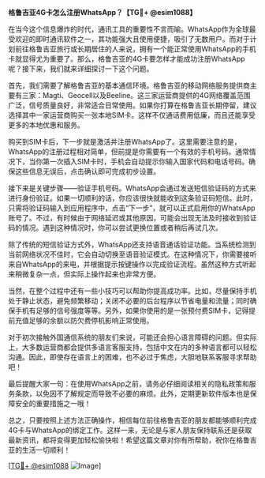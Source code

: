 **格鲁吉亚4G卡怎么注册WhatsApp？【TG💪+ @esim1088】**

在当今这个信息爆炸的时代，通讯工具的重要性不言而喻。WhatsApp作为全球最受欢迎的即时通讯软件之一，其功能强大且使用便捷，吸引了无数用户。而对于计划前往格鲁吉亚旅行或长期居住的人来说，拥有一个能正常使用WhatsApp的手机卡就显得尤为重要了。那么，格鲁吉亚的4G卡要怎样才能成功注册WhatsApp呢？接下来，我们就来详细探讨一下这个问题。

首先，我们需要了解格鲁吉亚的基本通信环境。格鲁吉亚的移动网络服务提供商主要有三家：Magti、Geocell以及Beeline。这三家运营商提供的4G网络覆盖范围广泛，信号质量良好，非常适合日常使用。如果你打算在格鲁吉亚长期停留，建议选择其中一家运营商购买一张本地SIM卡。这样不仅通话费用低廉，而且还能享受更多的本地优惠和服务。

购买到SIM卡后，下一步就是激活并注册WhatsApp了。这里需要注意的是，WhatsApp的注册过程相对简单，但前提是你需要有一个有效的手机号码。通常情况下，当你第一次插入SIM卡时，手机会自动提示你输入国家代码和电话号码。确保这些信息无误后，点击确认即可完成初步设置。

接下来是关键步骤——验证手机号码。WhatsApp会通过发送短信验证码的方式来进行身份验证。如果一切顺利的话，你应该很快就能收到这条验证码短信。此时，只需将验证码输入到应用程序中，点击“下一步”，就可以正式启用你的WhatsApp账号了。不过，有时候由于网络延迟或其他原因，可能会出现无法及时接收到验证码的情况。遇到这种情况时，你可以尝试更换位置或者稍后再试几次。

除了传统的短信验证方式外，WhatsApp还支持语音通话验证功能。当系统检测到当前网络状况不佳时，它会自动切换至语音验证模式。在这种情况下，你需要接听来自WhatsApp的来电，并根据提示按键操作以完成验证流程。虽然这种方式听起来稍微复杂一点，但实际上操作起来也非常方便。

当然，在整个过程中还有一些小技巧可以帮助你提高成功率。比如，尽量保持手机处于静止状态，避免频繁移动；关闭不必要的后台程序以节省电量和流量；同时确保手机有足够的信号强度等等。另外，如果你使用的是一张预付费SIM卡，记得提前充值足够的余额以防欠费停机影响正常使用。

对于初次接触外国通信系统的朋友们来说，可能还会担心语言障碍的问题。但实际上，大多数运营商都会提供多语言客服支持，包括中文在内的多种语言都可以轻松沟通。因此，即使存在语言上的困难，也不必过于焦虑，大胆地联系客服寻求帮助吧！

最后提醒大家一句：在使用WhatsApp之前，请务必仔细阅读相关的隐私政策和服务条款，以免因不了解规定而导致不必要的麻烦。此外，定期更新软件版本也是保障安全的重要措施之一哦！

总之，只要按照上述方法正确操作，相信每位前往格鲁吉亚的朋友都能够顺利完成4G卡与WhatsApp的绑定工作。这样一来，无论是与家人朋友保持联系还是获取最新资讯，都将变得更加轻松愉快啦！希望这篇文章对你有所帮助，祝你在格鲁吉亚的生活一切顺利！

[[TG💪+ @esim1088](https://t.me/s/esim1088) ![Image](https://i.postimg.cc/4NQfJmqS/Snipaste-2025-05-13-00-14-12.png)]